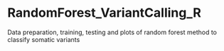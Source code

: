 # RandomForest_VariantCalling_R
Data preparation, training, testing and plots of random forest method to classify somatic variants
